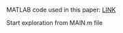 MATLAB code used in this paper: <a href="http://www.aimspress.com/article/doi/10.3934/math.2022659" target = "_blank">LINK</a>

Start exploration from MAIN.m file
